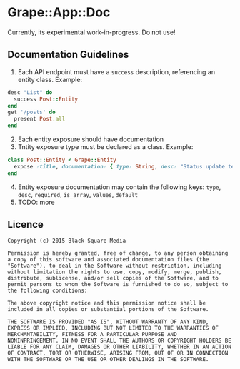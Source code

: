 # Grape::App::Doc

Currently, its experimental work-in-progress. Do not use!

## Documentation Guidelines

1. Each API endpoint must have a `success` description, referencing an entity class. Example:
  ```ruby
  desc "List" do
    success Post::Entity
  end
  get '/posts' do
    present Post.all
  end
  ```
2. Each entity exposure should have documentation
3. Tntity exposure type must be declared as a class. Example:
  ```ruby
  class Post::Entity < Grape::Entity
    expose :title, documentation: { type: String, desc: "Status update text." }
  end
  ```
4. Entity exposure documentation may contain the following keys: `type`, `desc`, `required`, `is_array`, `values`, `default`
5. TODO: more

## Licence

```
Copyright (c) 2015 Black Square Media

Permission is hereby granted, free of charge, to any person obtaining
a copy of this software and associated documentation files (the
"Software"), to deal in the Software without restriction, including
without limitation the rights to use, copy, modify, merge, publish,
distribute, sublicense, and/or sell copies of the Software, and to
permit persons to whom the Software is furnished to do so, subject to
the following conditions:

The above copyright notice and this permission notice shall be
included in all copies or substantial portions of the Software.

THE SOFTWARE IS PROVIDED "AS IS", WITHOUT WARRANTY OF ANY KIND,
EXPRESS OR IMPLIED, INCLUDING BUT NOT LIMITED TO THE WARRANTIES OF
MERCHANTABILITY, FITNESS FOR A PARTICULAR PURPOSE AND
NONINFRINGEMENT. IN NO EVENT SHALL THE AUTHORS OR COPYRIGHT HOLDERS BE
LIABLE FOR ANY CLAIM, DAMAGES OR OTHER LIABILITY, WHETHER IN AN ACTION
OF CONTRACT, TORT OR OTHERWISE, ARISING FROM, OUT OF OR IN CONNECTION
WITH THE SOFTWARE OR THE USE OR OTHER DEALINGS IN THE SOFTWARE.
```

